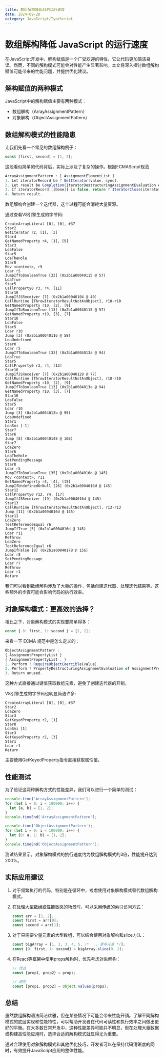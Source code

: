 ```yaml
---
title: 数组解构降低JS的运行速度
date: 2024-09-28
category: JavaScript/TypeScript
---
```


# 数组解构降低 JavaScript 的运行速度

在JavaScript开发中，解构赋值是一个广受欢迎的特性，它让代码更加简洁易读。然而，不同的解构模式可能会对性能产生显著影响。本文将深入探讨数组解构赋值可能带来的性能问题，并提供优化建议。

## 解构赋值的两种模式

JavaScript中的解构赋值主要有两种模式：

- 数组解构（ArrayAssignmentPattern）
- 对象解构（ObjectAssignmentPattern）

## 数组解构模式的性能隐患

让我们先看一个常见的数组解构例子：

```javascript
const [first, second] = [1, 2];
```

这段看似简单的代码背后，实际上涉及了复杂的操作。根据ECMAScript规范

```javascript
ArrayAssignmentPattern : [ AssignmentElementList ]
1. Let iteratorRecord be ? GetIterator(value, sync).
2. Let result be Completion(IteratorDestructuringAssignmentEvaluation of AssignmentElementList with argument iteratorRecord).
3. If iteratorRecord.[[Done]] is false, return ? IteratorClose(iteratorRecord, result).
4. Return result.
```

数组解构会创建一个迭代器，这个过程可能会消耗大量资源。

通过查看V8引擎生成的字节码:

```shell
CreateArrayLiteral [0], [0], #37
Star2
GetIterator r2, [1], [3]
Star4
GetNamedProperty r4, [1], [5]
Star3
LdaFalse
Star5
LdaTheHole
Star8
Mov <context>, r9
Ldar r5
JumpIfToBooleanTrue [33] (0x2b1a00040115 @ 57)
LdaTrue
Star5
CallProperty0 r3, r4, [11]
Star10
JumpIfJSReceiver [7] (0x2b1a00040104 @ 40)
CallRuntime [ThrowIteratorResultNotAnObject], r10-r10
GetNamedProperty r10, [2], [9]
JumpIfToBooleanTrue [13] (0x2b1a00040115 @ 57)
GetNamedProperty r10, [3], [7]
Star10
LdaFalse
Star5
Ldar r10
Jump [3] (0x2b1a00040116 @ 58)
LdaUndefined
Star0
Ldar r5
JumpIfToBooleanTrue [33] (0x2b1a0004013a @ 94)
LdaTrue
Star5
CallProperty0 r3, r4, [13]
Star10
JumpIfJSReceiver [7] (0x2b1a00040129 @ 77)
CallRuntime [ThrowIteratorResultNotAnObject], r10-r10
GetNamedProperty r10, [2], [9]
JumpIfToBooleanTrue [13] (0x2b1a0004013a @ 94)
GetNamedProperty r10, [3], [7]
Star10
LdaFalse
Star5
Ldar r10
Jump [3] (0x2b1a0004013b @ 95)
LdaUndefined
Star1
LdaSmi [-1]
Star7
Star6
Jump [8] (0x2b1a00040148 @ 108)
Star7
LdaZero
Star6
LdaTheHole
SetPendingMessage
Star8
Ldar r5
JumpIfToBooleanTrue [35] (0x2b1a0004016d @ 145)
Mov <context>, r11
GetNamedProperty r4, [4], [15]
JumpIfUndefinedOrNull [26] (0x2b1a0004016d @ 145)
Star12
CallProperty0 r12, r4, [17]
JumpIfJSReceiver [19] (0x2b1a0004016d @ 145)
Star13
CallRuntime [ThrowIteratorResultNotAnObject], r13-r13
Jump [11] (0x2b1a0004016d @ 145)
Star11
LdaZero
TestReferenceEqual r6
JumpIfTrue [5] (0x2b1a0004016d @ 145)
Ldar r11
ReThrow
LdaZero
TestReferenceEqual r6
JumpIfFalse [8] (0x2b1a00040178 @ 156)
Ldar r8
SetPendingMessage
Ldar r7
ReThrow
Ldar r1
Return
```

我们可以看到数组解构涉及了大量的操作，包括创建迭代器、处理迭代结果等。这些额外的步骤可能会影响代码的执行效率。

## 对象解构模式：更高效的选择？

相比之下，对象解构模式的实现要简单得多：

```javascript
const { 0: first, 1: second } = [1, 2];
```

来看一下 ECMA 规范中是怎么定义的：

```javascript
ObjectAssignmentPattern :
{ AssignmentPropertyList }
{ AssignmentPropertyList , }
1. Perform ? RequireObjectCoercible(value).
2. Perform ? PropertyDestructuringAssignmentEvaluation of AssignmentPropertyList with argument value.
3. Return unused.
```

这种方式直接通过键值获取数组元素，避免了创建迭代器的开销。

V8引擎生成的字节码也明显简洁许多:

```shell
CreateArrayLiteral [0], [0], #37
Star2
LdaZero
Star3
GetKeyedProperty r2, [1]
Star0
LdaSmi [1]
Star3
GetKeyedProperty r2, [3]
Star1
Ldar r1
Return
```

主要使用GetKeyedProperty指令直接获取属性值。

## 性能测试

为了验证这两种解构方式的性能差异，我们可以进行一个简单的测试：

```javascript
console.time('ArrayAssignmentPattern');
for (let i = 0; i < 100000; i++) {
  let [a, b] = [1, 2];
}
console.timeEnd('ArrayAssignmentPattern');

console.time('ObjectAssignmentPattern');
for (let i = 0; i < 100000; i++) {
  let {0: a, 1: b} = [1, 2];
}
console.timeEnd('ObjectAssignmentPattern');
```

测试结果显示，对象解构模式的执行速度约为数组解构模式的3倍，性能提升达到200%。

## 实际应用建议

1. 对于频繁执行的代码，特别是在循环中，考虑使用对象解构模式替代数组解构模式。

2. 在处理大型数组或性能敏感的场景时，可以采用传统的索引访问方式：

    ```javascript
    const arr = [1, 2];
    const first = arr[0];
    const second = arr[1];
    ```

3. 对于只需要少量元素的大型数组，可以结合使用对象解构和slice方法：

    ```javascript
    const bigArray = [1, 2, 3, 4, 5, /* ... 更多元素 */];
    const {0: first, 1: second} = bigArray.slice(0, 2);
    ```

4. 在React等框架中使用props解构时，优先考虑对象解构：
    
    ```javascript
    // 优选
    const {prop1, prop2} = props;
    
    // 避免
    const [prop1, prop2] = Object.values(props);
    ```

## 总结

虽然数组解构语法简洁优雅，但在某些情况下可能会带来性能开销。了解不同解构模式的底层实现和性能特性，可以帮助开发者在代码可读性和执行效率之间做出更好的平衡。在大多数日常开发中，这种性能差异可能并不明显，但在处理大量数据或构建高性能应用时，选择合适的解构模式就显得尤为重要。

通过合理使用对象解构模式和其他优化技巧，开发者可以在保持代码清晰度的同时，有效提升JavaScript应用的整体性能。


